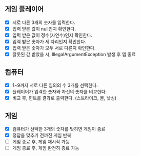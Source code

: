 ## 게임 플레이어
 - [x] 서로 다른 3개의 숫자를 입력한다.
 - [x] 입력 받은 값이 null인지 확인한다.
 - [x] 입력 받은 값이 정수(자연수)인지 확인한다.
 - [x] 입력 받은 숫자가 세 자리인지 확인한다.
 - [x] 입력 받은 숫자가 모두 서로 다른지 확인한다.
 - [x] 잘못된 값 받았을 시, IllegalArgumentException 발생 후 앱 종료

## 컴퓨터
 - [x] 1~9까지 서로 다른 임의의 수 3개를 선택한다.
 - [x] 플레이어가 입력한 숫자와 자신의 숫자를 비교한다.
 - [x] 비교 후, 힌트를 결과로 출력한다. (스트라이크, 볼, 낫싱)

## 게임
 - [x] 컴퓨터가 선택한 3개의 숫자를 맞히면 게임이 종료
 - [x] 정답을 맞추기 전까진 게임 반복
 - [ ] 게임 종료 후, 게임 재시작 가능
 - [ ] 게임 종료 후, 게임 완전히 종료 가능
